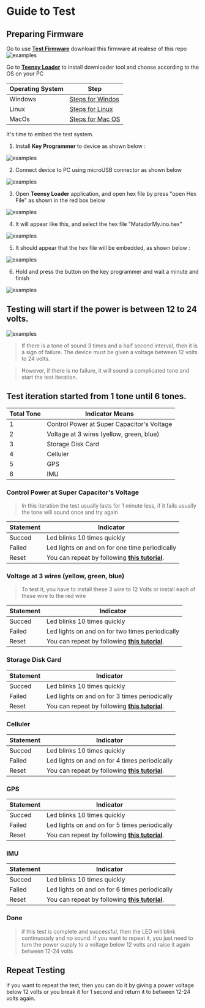 # Guide to Test
## Preparing Firmware

Go to use **[Test Firmware](https://github.com/WidyaAi/TestTracker/releases)** download this firmware at realese of this repo
![examples](/docs/release.png)

Go to **[Teensy Loader](https://www.pjrc.com/teensy/loader.html)** to install downloader tool and choose according to the OS on your PC

Operating System|Step                                                             |
----------------|-----------------------------------------------------------------|
Windows         |[Steps for Windos](https://www.pjrc.com/teensy/loader_win10.html)|
Linux           |[Steps for Linux](https://www.pjrc.com/teensy/loader_linux.html) |
MacOs           |[Steps for Mac OS](https://www.pjrc.com/teensy/loader_mac.html)  |

It's time to embed the test system.

1. Install **Key Programmer** to device as shown below : 

![examples](/docs/install_key.jpg)

2. Connect device to PC using microUSB connector as shown below

![examples](/docs/connect_to_pc.jpg)

3. Open **Teensy Loader** application, and open hex file by press "open Hex File" as shown in the red box below 

![examples](/docs/teensyloader.png)

4. It will appear like this, and select the hex file "MatadorMy.ino.hex" 

![examples](/docs/select_hex_file.png)

5. It should appear that the hex file will be embedded, as shown below :

![examples](/docs/teensyloader_1.png)

6. Hold and press the button on the key programmer and wait a minute and finish

![examples](/docs/press_button.jpg)

## Testing will start if the power is between 12 to 24 volts.

![examples](/docs/device_tracker.png)

> If there is a tone of sound 3 times and a half second interval, then it is a sign of failure. The device must be given a voltage between 12 volts to 24 volts.

> However, if there is no failure, it will sound a complicated tone and start the test iteration.

## Test iteration started from 1 tone until 6 tones.

Total Tone    | Indicator Means
------------- | -------------
1             | Control Power at Super Capacitor's Voltage
2             | Voltage at 3 wires (yellow, green, blue)
3             | Storage Disk Card
4             | Celluler
5             | GPS
6             | IMU

### Control Power at Super Capacitor's Voltage

> In this iteration the test usually lasts for 1 minute less, if it fails usually the tone will sound once and try again

Statement | Indicator
----------| ----------
Succed    | Led blinks 10 times quickly
Failed    | Led lights on and on for one time periodically
Reset     | You can repeat by following **[this tutorial](/README.md#repeat-testing)**.

### Voltage at 3 wires (yellow, green, blue)

> To test it, you have to install these 3 wire to 12 Volts or install each of these wire to the red wire

Statement | Indicator
----------| ----------
Succed    | Led blinks 10 times quickly
Failed    | Led lights on and on for two times periodically
Reset     | You can repeat by following **[this tutorial](/README.md#repeat-testing)**.

### Storage Disk Card

Statement | Indicator
----------| ----------
Succed    | Led blinks 10 times quickly
Failed    | Led lights on and on for 3 times periodically
Reset     | You can repeat by following **[this tutorial](/README.md#repeat-testing)**.

### Celluler

Statement | Indicator
----------| ----------
Succed    | Led blinks 10 times quickly
Failed    | Led lights on and on for 4 times periodically
Reset     | You can repeat by following **[this tutorial](/README.md#repeat-testing)**.

### GPS

Statement | Indicator
----------| ----------
Succed    | Led blinks 10 times quickly
Failed    | Led lights on and on for 5 times periodically
Reset     | You can repeat by following **[this tutorial](/README.md#repeat-testing)**.

### IMU

Statement | Indicator
----------| ----------
Succed    | Led blinks 10 times quickly
Failed    | Led lights on and on for 6 times periodically
Reset     | You can repeat by following **[this tutorial](/README.md#repeat-testing)**.

### Done
> if this test is complete and successful, then the LED will blink continuously and no sound.
> if you want to repeat it, you just need to turn the power supply to a voltage below 12 volts and raise it again between 12-24 volts

## Repeat Testing
if you want to repeat the test, then you can do it by giving a power voltage below 12 volts or you break it for 1 second and return it to between 12-24 volts again.
